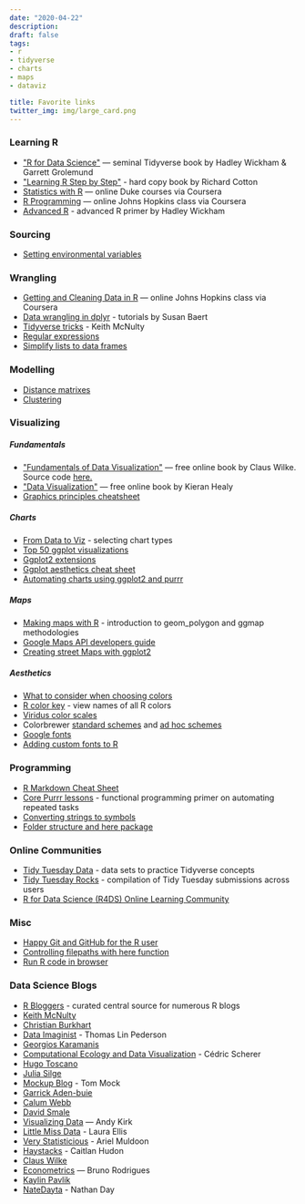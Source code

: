 ```yaml
---
date: "2020-04-22"
description: 
draft: false
tags:
- r
- tidyverse
- charts
- maps
- dataviz

title: Favorite links
twitter_img: img/large_card.png
---
```



### Learning R
-  ["R for Data Science"](https://r4ds.had.co.nz/) — seminal Tidyverse book by Hadley Wickham & Garrett Grolemund
-  ["Learning R Step by Step"](https://www.amazon.com/Learning-Step-Step-Function-Analysis/dp/1449357105) - hard copy book by Richard Cotton
-  [Statistics with R](https://www.coursera.org/specializations/statistics) — online Duke courses via Coursera
-  [R Programming](https://www.coursera.org/learn/r-programming) — online Johns Hopkins class via Coursera
-  [Advanced R](https://adv-r.hadley.nz/) - advanced R primer by Hadley Wickham


### Sourcing 
-  [Setting environmental variables](https://community.rstudio.com/t/how-to-set-a-variable-in-renviron/5029/4)


### Wrangling
-  [Getting and Cleaning Data in R](https://www.coursera.org/learn/data-cleaning) — online Johns Hopkins class via Coursera
-  [Data wrangling in dplyr](https://suzan.rbind.io/categories/tutorial/) - tutorials by Susan Baert
-  [Tidyverse tricks](https://towardsdatascience.com/five-tidyverse-tricks-you-may-not-know-about-c5026d5a19da) - Keith McNulty
-  [Regular expressions](https://cran.r-project.org/web/packages/stringr/vignettes/regular-expressions.html) 
-  [Simplify lists to data frames](https://stackoverflow.com/questions/4227223/convert-a-list-to-a-data-frame)


### Modelling
-  [Distance matrixes](https://www.displayr.com/what-is-a-distance-matrix/)
-  [Clustering](https://www.analyticsvidhya.com/blog/2016/11/an-introduction-to-clustering-and-different-methods-of-clustering/)


### Visualizing
##### Fundamentals
-  ["Fundamentals of Data Visualization"](https://serialmentor.com/dataviz/) — free online
    book by Claus Wilke.  Source code [here.](https://github.com/clauswilke/dataviz)
-  ["Data Visualization"](http://socviz.co/) — free online book by
    Kieran Healy  
-  [Graphics principles cheatsheet](https://graphicsprinciples.github.io/)


##### Charts
-  [From Data to Viz](https://www.data-to-viz.com/) - selecting chart types
-  [Top 50 ggplot visualizations](http://r-statistics.co/Top50-Ggplot2-Visualizations-MasterList-R-Code.html)
-  [Ggplot2 extensions](http://www.ggplot2-exts.org/gallery/)
-  [Ggplot aesthetics cheat sheet](https://tinyurl.com/y3y8wyap)
-  [Automating charts using ggplot2 and purrr](https://aosmith.rbind.io/2018/08/20/automating-exploratory-plots/)


##### Maps
-  [Making maps with R](http://eriqande.github.io/rep-res-web/lectures/making-maps-with-R.html) - introduction to geom_polygon and ggmap methodologies
-  [Google Maps API developers guide](https://developers.google.com/maps/documentation/maps-static/dev-guide#Locations)
-  [Creating street Maps with ggplot2](https://t.co/7Om5iEPMQe?amp=1)

    
##### Aesthetics
-  [What to consider when choosing colors](https://blog.datawrapper.de/colors/)
-  [R color key](https://www.datanovia.com/en/blog/awesome-list-of-657-r-color-names/) - view names of all R colors
-  [Viridus color scales](https://cran.r-project.org/web/packages/viridis/vignettes/intro-to-viridis.html)
-  Colorbrewer [standard schemes](https://www.mathworks.com/matlabcentral/mlc-downloads/downloads/submissions/45208/versions/17/screenshot.png) and [ad hoc schemes](http://colorbrewer2.org/#type=sequential&scheme=BuGn&n=3)
-  [Google fonts](https://fonts.google.com/)
-  [Adding custom fonts to R](http://gradientdescending.com/adding-custom-fonts-to-ggplot-in-r/)


### Programming
-  [R Markdown Cheat Sheet](https://rstudio.com/wp-content/uploads/2016/03/rmarkdown-cheatsheet-2.0.pdf)
-  [Core Purrr lessons](https://jennybc.github.io/purrr-tutorial/) - functional programming primer on automating repeated tasks
-  [Converting strings to symbols](https://stackoverflow.com/questions/22309285/how-to-use-a-variable-to-specify-column-name-in-ggplot/53168593#53168593)
-  [Folder structure and here package](http://jenrichmond.rbind.io/post/how-to-use-the-here-package/#:~:text=The%20here%20package%20allows%20you%20to%20set%20the,of%20your%20project%20file%20everytime%20you%20use%20it)


### Online Communities
-  [Tidy Tuesday Data](https://github.com/rfordatascience/tidytuesday/blob/master/README.md) - data sets to practice Tidyverse concepts
-  [Tidy Tuesday Rocks](https://nsgrantham.shinyapps.io/tidytuesdayrocks/) - compilation of Tidy Tuesday submissions across users
-  [R for Data Science (R4DS) Online Learning Community](https://www.rfordatasci.com)


### Misc
-  [Happy Git and GitHub for the R user](https://happygitwithr.com/)
-  [Controlling filepaths with here function](http://jenrichmond.rbind.io/post/how-to-use-the-here-package/)
-  [Run R code in browser](https://rdrr.io/snippets/)


###  Data Science Blogs
-  [R Bloggers](https://www.r-bloggers.com/) - curated central source for numerous R blogs
-  [Keith McNulty](https://drkeithmcnulty.com/)
-  [Christian Burkhart](https://christianburkhart.de)
-  [Data Imaginist](https://www.data-imaginist.com/) - Thomas Lin Pederson
-  [Georgios Karamanis](https://karaman.is/)
-  [Computational Ecology and Data Visualization](https://cedricscherer.netlify.com) - Cédric Scherer
-  [Hugo Toscano](https://toscano84.github.io/)
-  [Julia Silge](https://juliasilge.com/blog/)
-  [Mockup Blog](https://themockup.blog/) - Tom Mock
-  [Garrick Aden-buie](https://www.garrickadenbuie.com/blog/)
-  [Calum Webb](http://calumwebb.uk/)
-  [David Smale](https://davidsmale.netlify.com/)
-  [Visualizing Data](https://www.visualisingdata.com/blog/) — Andy Kirk
-  [Little Miss Data](https://www.littlemissdata.com) - Laura Ellis
-  [Very Statisticious](https://aosmith.rbind.io/) - Ariel Muldoon
-  [Haystacks](https://caitlinhudon.com/blog-links/) - Caitlan Hudon
-  [Claus Wilke](https://clauswilke.com/)
-  [Econometrics](https://www.brodrigues.co/) — Bruno Rodrigues
-  [Kaylin Pavlik](https://www.kaylinpavlik.com/author/walkerkq/)
-  [NateDayta](https://www.natedayta.com/) - Nathan Day
